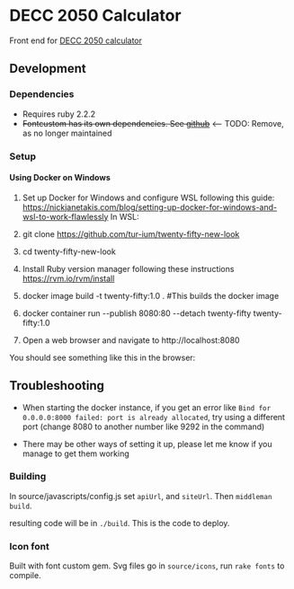 # DECC 2050 Calculator

Front end for [DECC 2050 calculator](https://github.com/decc/twenty-fifty)

## Development

### Dependencies

* Requires ruby 2.2.2
* ~~Fontcustom has its own dependencies. See [github](https://github.com/FontCustom/fontcustom)~~ 
<-- TODO: Remove, as no longer maintained

### Setup
#### Using Docker on Windows
1. Set up Docker for Windows and configure WSL following this guide: https://nickjanetakis.com/blog/setting-up-docker-for-windows-and-wsl-to-work-flawlessly
In WSL:

2. git clone https://github.com/tur-ium/twenty-fifty-new-look 

3. cd twenty-fifty-new-look

4. Install Ruby version manager following these instructions https://rvm.io/rvm/install

5. docker image build -t twenty-fifty:1.0 . #This builds the docker image

6. docker container run --publish 8080:80 --detach twenty-fifty twenty-fifty:1.0

7. Open a web browser and navigate to http://localhost:8080

You should see something like this in the browser:

## Troubleshooting

* When starting the docker instance, if you get an error like ```Bind for 0.0.0.0:8000 failed: port is already allocated```, try using a different port (change 8080 to another number like 9292 in the command)

* There may be other ways of setting it up, please let me know if you manage to get them working

### Building

In source/javascripts/config.js set `apiUrl`, and `siteUrl`.
Then `middleman build`.

resulting code will be in `./build`. This is the code to deploy.

### Icon font

Built with font custom gem. Svg files go in `source/icons`, run `rake fonts` to
compile.

